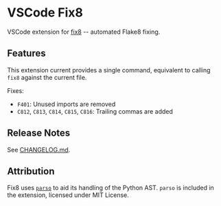 # VSCode Fix8

VSCode extension for [fix8][] -- automated Flake8 fixing.

[fix8]: https://github.com/PeterJCLaw/fix8

## Features

This extension current provides a single command, equivalent to calling `fix8`
against the current file.

Fixes:

* `F401`: Unused imports are removed
* `C812`, `C813`, `C814`, `C815`, `C816`: Trailing commas are added

## Release Notes

See [CHANGELOG.md](./CHANGELOG.md).

## Attribution

Fix8 uses [`parso`][parso] to aid its handling of the Python AST.
`parso` is included in the extension, licensed under MIT License.

[parso]: https://pypi.org/project/parso/
